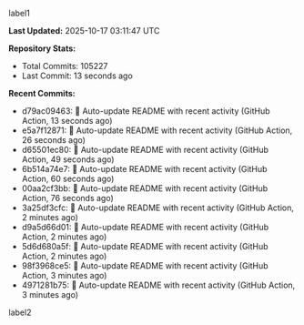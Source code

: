 
label1 
<!-- ACTIVITY_START -->
**Last Updated:** 2025-10-17 03:11:47 UTC

**Repository Stats:**
- Total Commits: 105227
- Last Commit: 13 seconds ago

**Recent Commits:**
- d79ac09463: 🤖 Auto-update README with recent activity (GitHub Action, 13 seconds ago)
- e5a7f12871: 🤖 Auto-update README with recent activity (GitHub Action, 26 seconds ago)
- d65501ec80: 🤖 Auto-update README with recent activity (GitHub Action, 49 seconds ago)
- 6b514a74e7: 🤖 Auto-update README with recent activity (GitHub Action, 60 seconds ago)
- 00aa2cf3bb: 🤖 Auto-update README with recent activity (GitHub Action, 76 seconds ago)
- 3a25df3cfc: 🤖 Auto-update README with recent activity (GitHub Action, 2 minutes ago)
- d9a5d66d01: 🤖 Auto-update README with recent activity (GitHub Action, 2 minutes ago)
- 5d6d680a5f: 🤖 Auto-update README with recent activity (GitHub Action, 2 minutes ago)
- 98f3968ce5: 🤖 Auto-update README with recent activity (GitHub Action, 3 minutes ago)
- 4971281b75: 🤖 Auto-update README with recent activity (GitHub Action, 3 minutes ago)
<!-- ACTIVITY_END -->

label2
